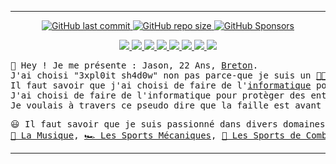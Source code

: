 <hr>
<!-- DEB : Stats -->
<p align="center">
  <a href="https://github.com/3xpl0it-Sh4d0w/3xpl0it-Sh4d0w/commits/main">
    <img alt="GitHub last commit" src="https://img.shields.io/github/last-commit/3xpl0it-sh4d0w/3xpl0it-sh4d0w?style=for-the-badge&color=blue">
  </a>
  <a href="https://github.com/3xpl0it-sh4d0w/3xpl0it-sh4d0w">
    <img alt="GitHub repo size" src="https://img.shields.io/github/repo-size/3xpl0it-sh4d0w/3xpl0it-sh4d0w?style=for-the-badge&color=blue">  
  </a>
  <a href="https://github.com/sponsors/3xpl0it-sh4d0w">
    <img alt="GitHub Sponsors" src="https://img.shields.io/github/sponsors/3xpl0it-sh4d0w?style=for-the-badge&color=blue">
  </a>
</p>
<!-- FIN : Stats -->

<!-- DEB : Social Links -->
<p align="center">
<!--
  <a href="https://www.root-me.org/3xpl0it-Sh4d0w">
    <img src="">
  </a>
-->
  <a href="https://instagram.com/3xpl0it.sh4d0w">
    <img src="https://img.shields.io/badge/-Instagram-blue?logo=instagram&logoColor=ff00ca&labelColor=3b3b3b&color=white">
  </a>
  <a href="https://telegram.me/exploit_shadow">
    <img src="https://img.shields.io/badge/-Telegram-blue?logo=telegram&labelColor=3b3b3b&color=white">
  </a>
  <a href="https://discord.com/users/744961307932885052">
    <img src="https://img.shields.io/badge/-Discord-blue?logo=discord&labelColor=3b3b3b&color=white">
  </a>
  <a href="https://gitlab.com/3xpl0it.sh4d0w">
    <img src="https://img.shields.io/badge/-Gitlab-blue?logo=gitlab&labelColor=3b3b3b&color=white">
  </a>
  <a href="https://tiktok.com/@3xpl0it.sh4d0w">
    <img src="https://img.shields.io/badge/-Tiktok-blue?logo=tiktok&labelColor=3b3b3b&color=white">
  </a>
  <a href="https://mamot.fr/@3xpl0it_sh4d0w">
    <img src="https://img.shields.io/badge/-Mastodon-blue?logo=mastodon&labelColor=3b3b3b&color=white">
  </a>
  <a href="https://soundcloud.com/3xpl0it-sh4d0w">
    <img src="https://img.shields.io/badge/-Soundcloud-blue?logo=soundcloud&labelColor=3b3b3b&color=white">
  </a>
  <a href="https://open.spotify.com/user/i0kcuqkr5pj6765i2ei0w1gty">
    <img src="https://img.shields.io/badge/-Spotify-blue?logo=spotify&labelColor=3b3b3b&color=white">
  </a>
</p>
<!-- FIN : Social Links -->

<!-- DEB : About Me -->
<pre>
👋 Hey ! Je me présente : Jason, 22 Ans, <a href="">Breton</a>.
J'ai choisi "3xpl0it sh4d0w" non pas parce-que je suis un <a href="https://fr.wikipedia.org/wiki/Script_kiddie">👨‍💻 h4x0r</a>.
Il faut savoir que j'ai choisi de faire de l'<a href="https://fr.wikipedia.org/wiki/Informatique">informatique</a> pour nuire à quiconque.
J'ai choisi de faire de l'informatique pour protèger des entreprises contre les <a href="https://fr.wikipedia.org/wiki/Cyberattaque#D%C3%A9finitions">attaques</a>.
Je voulais à travers ce pseudo dire que la faille est avant tout humaine et ce dans n'importe quel domaine.
</pre>
<pre>
😃 Il faut savoir que je suis passionné dans divers domaines :
<a href="https://fr.wikipedia.org/wiki/M%C3%A9lomane">🎵 La Musique</a>, <a href="https://fr.wikipedia.org/wiki/Sport_m%C3%A9canique">🏎️ Les Sports Mécaniques</a>, <a href="https://fr.wikipedia.org/wiki/Sport_de_combat">🥋 Les Sports de Combats</a>, <a href="https://fr.wikipedia.org/wiki/Astronomie">🌃 L'Astronomie</a>, <a href="https://fr.wikipedia.org/wiki/Astrophotographie">🔭 L'Astrophotographie</a>.
</pre>
<!-- FIN : About Me -->
<hr>
